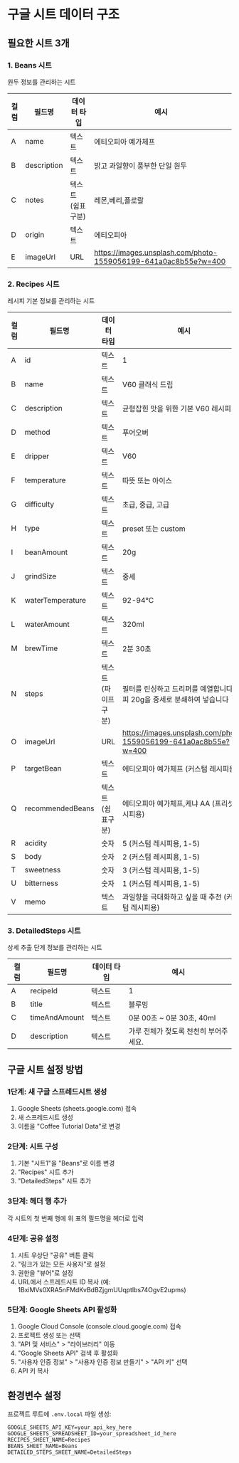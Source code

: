 # 구글 시트 데이터 구조

## 필요한 시트 3개

### 1. Beans 시트
원두 정보를 관리하는 시트

| 컬럼 | 필드명 | 데이터 타입 | 예시 |
|------|--------|-------------|------|
| A | name | 텍스트 | 에티오피아 예가체프 |
| B | description | 텍스트 | 밝고 과일향이 풍부한 단일 원두 |
| C | notes | 텍스트 (쉼표구분) | 레몬,베리,플로랄 |
| D | origin | 텍스트 | 에티오피아 |
| E | imageUrl | URL | https://images.unsplash.com/photo-1559056199-641a0ac8b55e?w=400 |

### 2. Recipes 시트
레시피 기본 정보를 관리하는 시트

| 컬럼 | 필드명 | 데이터 타입 | 예시 |
|------|--------|-------------|------|
| A | id | 텍스트 | 1 |
| B | name | 텍스트 | V60 클래식 드립 |
| C | description | 텍스트 | 균형잡힌 맛을 위한 기본 V60 레시피 |
| D | method | 텍스트 | 푸어오버 |
| E | dripper | 텍스트 | V60 |
| F | temperature | 텍스트 | 따뜻 또는 아이스 |
| G | difficulty | 텍스트 | 초급, 중급, 고급 |
| H | type | 텍스트 | preset 또는 custom |
| I | beanAmount | 텍스트 | 20g |
| J | grindSize | 텍스트 | 중세 |
| K | waterTemperature | 텍스트 | 92-94°C |
| L | waterAmount | 텍스트 | 320ml |
| M | brewTime | 텍스트 | 2분 30초 |
| N | steps | 텍스트 (파이프구분) | 필터를 린싱하고 드리퍼를 예열합니다\|커피 20g을 중세로 분쇄하여 넣습니다 |
| O | imageUrl | URL | https://images.unsplash.com/photo-1559056199-641a0ac8b55e?w=400 |
| P | targetBean | 텍스트 | 에티오피아 예가체프 (커스텀 레시피용) |
| Q | recommendedBeans | 텍스트 (쉼표구분) | 에티오피아 예가체프,케냐 AA (프리셋 레시피용) |
| R | acidity | 숫자 | 5 (커스텀 레시피용, 1-5) |
| S | body | 숫자 | 2 (커스텀 레시피용, 1-5) |
| T | sweetness | 숫자 | 3 (커스텀 레시피용, 1-5) |
| U | bitterness | 숫자 | 1 (커스텀 레시피용, 1-5) |
| V | memo | 텍스트 | 과일향을 극대화하고 싶을 때 추천 (커스텀 레시피용) |

### 3. DetailedSteps 시트
상세 추출 단계 정보를 관리하는 시트

| 컬럼 | 필드명 | 데이터 타입 | 예시 |
|------|--------|-------------|------|
| A | recipeId | 텍스트 | 1 |
| B | title | 텍스트 | 블루밍 |
| C | timeAndAmount | 텍스트 | 0분 00초 ~ 0분 30초, 40ml |
| D | description | 텍스트 | 가루 전체가 젖도록 천천히 부어주세요. |

## 구글 시트 설정 방법

### 1단계: 새 구글 스프레드시트 생성
1. Google Sheets (sheets.google.com) 접속
2. 새 스프레드시트 생성
3. 이름을 "Coffee Tutorial Data"로 변경

### 2단계: 시트 구성
1. 기본 "시트1"을 "Beans"로 이름 변경
2. "Recipes" 시트 추가
3. "DetailedSteps" 시트 추가

### 3단계: 헤더 행 추가
각 시트의 첫 번째 행에 위 표의 필드명을 헤더로 입력

### 4단계: 공유 설정
1. 시트 우상단 "공유" 버튼 클릭
2. "링크가 있는 모든 사용자"로 설정
3. 권한을 "뷰어"로 설정
4. URL에서 스프레드시트 ID 복사 (예: 1BxiMVs0XRA5nFMdKvBdBZjgmUUqptlbs74OgvE2upms)

### 5단계: Google Sheets API 활성화
1. Google Cloud Console (console.cloud.google.com) 접속
2. 프로젝트 생성 또는 선택
3. "API 및 서비스" > "라이브러리" 이동
4. "Google Sheets API" 검색 후 활성화
5. "사용자 인증 정보" > "사용자 인증 정보 만들기" > "API 키" 선택
6. API 키 복사

## 환경변수 설정

프로젝트 루트에 `.env.local` 파일 생성:

```env
GOOGLE_SHEETS_API_KEY=your_api_key_here
GOOGLE_SHEETS_SPREADSHEET_ID=your_spreadsheet_id_here
RECIPES_SHEET_NAME=Recipes
BEANS_SHEET_NAME=Beans
DETAILED_STEPS_SHEET_NAME=DetailedSteps
``` 